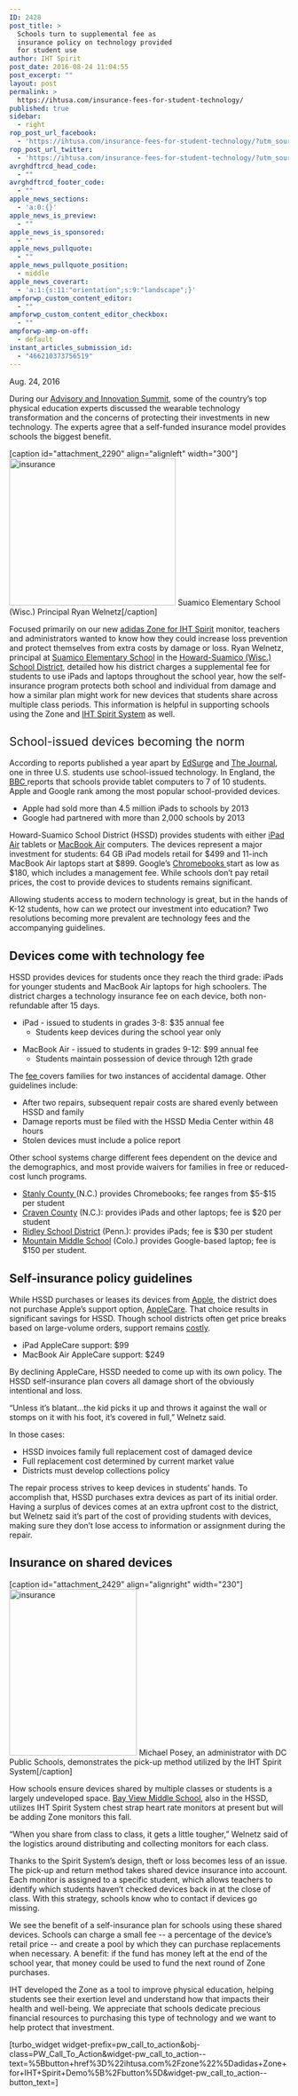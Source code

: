 ```yaml
---
ID: 2428
post_title: >
  Schools turn to supplemental fee as
  insurance policy on technology provided
  for student use
author: IHT Spirit
post_date: 2016-08-24 11:04:55
post_excerpt: ""
layout: post
permalink: >
  https://ihtusa.com/insurance-fees-for-student-technology/
published: true
sidebar:
  - right
rop_post_url_facebook:
  - 'https://ihtusa.com/insurance-fees-for-student-technology/?utm_source=ReviveOldPost&utm_medium=social&utm_campaign=ReviveOldPost'
rop_post_url_twitter:
  - 'https://ihtusa.com/insurance-fees-for-student-technology/?utm_source=ReviveOldPost&utm_medium=social&utm_campaign=ReviveOldPost'
avrghdftrcd_head_code:
  - ""
avrghdftrcd_footer_code:
  - ""
apple_news_sections:
  - 'a:0:{}'
apple_news_is_preview:
  - ""
apple_news_is_sponsored:
  - ""
apple_news_pullquote:
  - ""
apple_news_pullquote_position:
  - middle
apple_news_coverart:
  - 'a:1:{s:11:"orientation";s:9:"landscape";}'
ampforwp_custom_content_editor:
  - ""
ampforwp_custom_content_editor_checkbox:
  - ""
ampforwp-amp-on-off:
  - default
instant_articles_submission_id:
  - "466210373756519"
---
```

Aug. 24, 2016

<span style="font-weight: 400;">During our </span><a href="https://ihtusa.com/advisory-summit-brings-pe-leaders-together/" target="_blank" rel="noopener noreferrer"><span style="font-weight: 400;">Advisory and Innovation Summit</span></a><span style="font-weight: 400;">, some of the country’s top physical education experts discussed the wearable technology transformation and the concerns of protecting their investments in new technology. The experts agree that a self-funded insurance model provides schools the biggest benefit. </span>

[caption id="attachment_2290" align="alignleft" width="300"]<a href="https://ihtusa.com/wp-content/uploads/2016/07/2016-07-14_5659.jpg"><img class="size-medium wp-image-2290" src="https://ihtusa.com/wp-content/uploads/2016/07/2016-07-14_5659-300x265.jpg" alt="insurance" width="300" height="265" /></a> Suamico Elementary School (Wisc.) Principal Ryan Welnetz[/caption]

<span style="font-weight: 400;">Focused primarily on our new </span><a href="https://ihtusa.com/zone/" target="_blank" rel="noopener noreferrer"><span style="font-weight: 400;">adidas Zone for IHT Spirit</span></a><span style="font-weight: 400;"> monitor, teachers and administrators wanted to know how they could increase loss prevention and protect themselves from extra costs by damage or loss. Ryan Welnetz, principal at </span><a href="http://suamicohssd.weebly.com/" target="_blank" rel="noopener noreferrer"><span style="font-weight: 400;">Suamico Elementary School</span></a><span style="font-weight: 400;"> in the </span><a href="http://www.hssd.k12.wi.us/" target="_blank" rel="noopener noreferrer"><span style="font-weight: 400;">Howard-Suamico (Wisc.) School District</span></a><span style="font-weight: 400;">, detailed how his district charges a supplemental fee for students to use iPads and laptops throughout the school year, how the self-insurance program protects both school and individual from damage and how a similar plan might work for new devices that students share across multiple class periods. This information is helpful in supporting schools using the Zone and </span><a href="https://ihtusa.com/spirit-system" target="_blank" rel="noopener noreferrer"><span style="font-weight: 400;">IHT Spirit System</span></a><span style="font-weight: 400;"> as well. </span>
<h2><span style="font-weight: 400;">School-issued devices becoming the norm</span></h2>
<span style="font-weight: 400;">According to reports published a year apart by </span><a href="https://www.edsurge.com/news/2013-03-01-4-5-million-and-counting-ipads-in-u-s-schools" target="_blank" rel="noopener noreferrer"><span style="font-weight: 400;">EdSurge</span></a><span style="font-weight: 400;"> and </span><a href="https://thejournal.com/articles/2014/04/08/a-third-of-secondary-students-use-school-issued-mobile-devices.aspx" target="_blank" rel="noopener noreferrer"><span style="font-weight: 400;">The Journal</span></a><span style="font-weight: 400;">, one in three U.S. students use school-issued technology. In England, the </span><a href="http://www.bbc.com/news/education-30216408" target="_blank" rel="noopener noreferrer"><span style="font-weight: 400;">BBC </span></a><span style="font-weight: 400;">reports that schools provide tablet computers to 7 of 10 students. Apple and Google rank among the most popular school-provided devices. </span>
<ul>
 	<li style="font-weight: 400;"><span style="font-weight: 400;">Apple had sold more than 4.5 million iPads to schools by 2013</span></li>
 	<li style="font-weight: 400;"><span style="font-weight: 400;">Google had partnered with more than 2,000 schools by 2013 </span></li>
</ul>
<span style="font-weight: 400;">Howard-Suamico School District (HSSD) provides students with either </span><a href="http://www.apple.com/ipad-air-2/" target="_blank" rel="noopener noreferrer"><span style="font-weight: 400;">iPad Air</span></a><span style="font-weight: 400;"> tablets or </span><a href="http://www.apple.com/macbook-air/" target="_blank" rel="noopener noreferrer"><span style="font-weight: 400;">MacBook Air</span></a><span style="font-weight: 400;"> computers. The devices represent a major investment for students: 64 GB iPad models retail for $499 and 11-inch MacBook Air laptops start at $899. Google’s </span><a href="http://www.google.com/chromebook/" target="_blank" rel="noopener noreferrer"><span style="font-weight: 400;">Chromebooks </span></a><span style="font-weight: 400;">start as low as $180, which includes a management fee. While schools don’t pay retail prices, the cost to provide devices to students remains significant.</span>

<span style="font-weight: 400;">Allowing students access to modern technology is great, but in the hands of K-12 students, how can we protect our investment into education? Two resolutions becoming more prevalent are technology fees and the accompanying guidelines.</span>
<h2>Devices come with technology fee</h2>
<span style="font-weight: 400;">HSSD provides devices for students once they reach the third grade: iPads for younger students and MacBook Air laptops for high schoolers. The district charges a technology insurance fee on each device, both non-refundable after 15 days. </span>
<ul>
 	<li style="font-weight: 400;"><span style="font-weight: 400;">iPad - issued to students in grades 3-8: $35 annual fee</span>
<ul>
 	<li style="font-weight: 400;"><span style="font-weight: 400;">Students keep devices during the school year only</span></li>
</ul>
</li>
</ul>
<ul>
 	<li style="font-weight: 400;"><span style="font-weight: 400;">MacBook Air - issued to students in grades 9-12: $99 annual fee</span>
<ul>
 	<li style="font-weight: 400;"><span style="font-weight: 400;">Students maintain possession of device through 12th grade</span></li>
</ul>
</li>
</ul>
<span style="font-weight: 400;">The </span><a href="http://media.wix.com/ugd/c74584_8b4e87c1413c41da9b9ac716393c9752.pdf" target="_blank" rel="noopener noreferrer"><span style="font-weight: 400;">fee </span></a><span style="font-weight: 400;">covers families for two instances of accidental damage. Other guidelines include:</span>
<ul>
 	<li style="font-weight: 400;"><span style="font-weight: 400;">After two repairs, subsequent repair costs are shared evenly between HSSD and family</span></li>
 	<li style="font-weight: 400;"><span style="font-weight: 400;">Damage reports must be filed with the HSSD Media Center within 48 hours</span></li>
 	<li style="font-weight: 400;"><span style="font-weight: 400;">Stolen devices must include a police report</span></li>
</ul>
<span style="font-weight: 400;">Other school systems charge different fees dependent on the device and the demographics, and most provide waivers for families in free or reduced-cost lunch programs. </span>
<ul>
 	<li style="font-weight: 400;"><a href="http://stanlycountyschools.org/" target="_blank" rel="noopener noreferrer"><span style="font-weight: 400;">Stanly County </span></a><span style="font-weight: 400;">(N.C.) provides Chromebooks; fee ranges from $5-$15 per student</span></li>
 	<li style="font-weight: 400;"><a href="http://www.craven.k12.nc.us" target="_blank" rel="noopener noreferrer"><span style="font-weight: 400;">Craven County</span></a><span style="font-weight: 400;"> (N.C.): provides iPads and other laptops; fee is $20 per student</span></li>
 	<li style="font-weight: 400;"><a href="http://www.ridleysd.k12.pa.us/" target="_blank" rel="noopener noreferrer"><span style="font-weight: 400;">Ridley School District</span></a><span style="font-weight: 400;"> (Penn.): provides iPads; fee is $30 per student</span></li>
 	<li style="font-weight: 400;"><a href="http://www.mountainmiddleschool.org/" target="_blank" rel="noopener noreferrer"><span style="font-weight: 400;">Mountain Middle School</span></a><span style="font-weight: 400;"> (Colo.) provides Google-based laptop; fee is $150 per student.</span></li>
</ul>
<h2>Self-insurance policy guidelines</h2>
<span style="font-weight: 400;">While HSSD purchases or leases its devices from </span><a href="http://www.apple.com/" target="_blank" rel="noopener noreferrer"><span style="font-weight: 400;">Apple</span></a><span style="font-weight: 400;">, the district does not purchase Apple’s support option, </span><a href="http://www.apple.com/support/products/" target="_blank" rel="noopener noreferrer"><span style="font-weight: 400;">AppleCare</span></a><span style="font-weight: 400;">. That choice results in significant savings for HSSD. Though school districts often get price breaks based on large-volume orders, support remains </span><a href="http://www.apple.com/shop/browse/home/applecare" target="_blank" rel="noopener noreferrer"><span style="font-weight: 400;">costly</span></a><span style="font-weight: 400;">. </span>
<ul>
 	<li style="font-weight: 400;"><span style="font-weight: 400;">iPad AppleCare support: $99</span></li>
 	<li style="font-weight: 400;"><span style="font-weight: 400;">MacBook Air AppleCare support: $249 </span></li>
</ul>
<span style="font-weight: 400;">By declining AppleCare, HSSD needed to come up with its own policy. The HSSD self-insurance plan covers all damage short of the obviously intentional and loss.</span>

<span style="font-weight: 400;">“Unless it’s blatant…the kid picks it up and throws it against the wall or stomps on it with his foot, it’s covered in full,” Welnetz said.</span>

<span style="font-weight: 400;">In those cases: </span>
<ul>
 	<li style="font-weight: 400;"><span style="font-weight: 400;">HSSD invoices family full replacement cost of damaged device</span></li>
 	<li style="font-weight: 400;"><span style="font-weight: 400;">Full replacement cost determined by current market value</span></li>
 	<li style="font-weight: 400;"><span style="font-weight: 400;">Districts must develop collections policy</span></li>
</ul>
<span style="font-weight: 400;">The repair process strives to keep devices in students’ hands. To accomplish that, HSSD purchases extra devices as part of its initial order. Having a surplus of devices comes at an extra upfront cost to the district, but Welnetz said it’s part of the cost of providing students with devices, making sure they don’t lose access to information or assignment during the repair.</span>
<h2>Insurance on shared devices</h2>
[caption id="attachment_2429" align="alignright" width="230"]<a href="https://ihtusa.com/wp-content/uploads/2016/08/tapin.jpg"><img class="size-medium wp-image-2429" src="https://ihtusa.com/wp-content/uploads/2016/08/tapin-230x300.jpg" alt="insurance" width="230" height="300" /></a> Michael Posey, an administrator with DC Public Schools, demonstrates the pick-up method utilized by the IHT Spirit System[/caption]

<span style="font-weight: 400;">How schools ensure devices shared by multiple classes or students is a largely undeveloped space. </span><a href="http://bayviewhssd.weebly.com/" target="_blank" rel="noopener noreferrer"><span style="font-weight: 400;">Bay View Middle School</span></a><span style="font-weight: 400;">, also in the HSSD, utilizes IHT Spirit System chest strap heart rate monitors at present but will be adding Zone monitors this fall.</span>

<span style="font-weight: 400;">“When you share from class to class, it gets a little tougher,” Welnetz said of the logistics around distributing and collecting monitors for each class.</span>

<span style="font-weight: 400;">Thanks to the Spirit System’s design, theft or loss becomes less of an issue. The pick-up and return method takes shared device insurance into account. Each monitor is assigned to a specific student, which allows teachers to identify which students haven’t checked devices back in at the close of class. With this strategy, schools know who to contact if devices go missing. </span>

<span style="font-weight: 400;">We see the benefit of a self-insurance plan for schools using these shared devices. Schools can charge a small fee -- a percentage of the device’s retail price -- and create a pool by which they can purchase replacements when necessary. A benefit: if the fund has money left at the end of the school year, that money could be used to fund the next round of Zone purchases.</span>

<span style="font-weight: 400;">IHT developed the Zone as a tool to improve physical education, helping students see their exertion level and understand how that impacts their health and well-being. We appreciate that schools dedicate precious financial resources to purchasing this type of technology and we want to help protect that investment.</span>

[turbo_widget widget-prefix=pw_call_to_action&obj-class=PW_Call_To_Action&widget-pw_call_to_action--text=%5Bbutton+href%3D%22ihtusa.com%2Fzone%22%5Dadidas+Zone+for+IHT+Spirit+Demo%5B%2Fbutton%5D&widget-pw_call_to_action--button_text=]

&nbsp;

&nbsp;

&nbsp;

&nbsp;

&nbsp;

&nbsp;

&nbsp;

&nbsp;